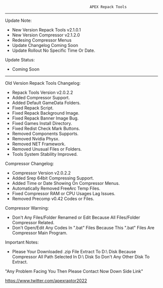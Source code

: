                                            APEX Repack Tools
********************************************************************************************
Update Note:
- New Version Repack Tools v2.1.0.1
- New Version Compressor v2.1.2.0
- Redesing Compressor Menus
- Update Changelog Coming Soon
- Update Rollout No Specific Time Or Date.

Update Status:
- Coming Soon
********************************************************************************************

Old Version Repack Tools Changelog:

- Repack Tools Version v2.0.2.2
- Added Compressor Support.
- Added Default GameData Folders.
- Fixed Repack Script.
- Fixed Repack Background Image.
- Fixed Repack Banner Image Bug.
- Fixed Games Install Directory.
- Fixed Redist Check Mark Buttons.
- Removed Components Supports.
- Removed Nvidia Physx.
- Removed NET Framework.
- Removed Unusual Files or Folders.
- Tools System Stability Improved.

Compressor Changelog:

- Compressor Version v2.0.2.2
- Added Srep 64bit Compressing Support.
- Added Time or Date Showing On Compressor Menus.
- Automatically Removed FreeArc Temp Files.
- Fixed Compressor RAM or CPU Usages Lag Issues.
- Removed Precomp v0.42 Codes or Files.

Compressor Warning:

- Don't Any Files/Folder Renamed or Edit Because All Files/Folder Compressor Related.
- Don't Open/Edit Any Codes In ".bat" Files Because This ".bat" Files Are Compressor Main Program.

Important Notes:
- Please Your Downloaded .zip File Extract To D:\ Disk Because Compressor All Path Selected In D:\ Disk So Don't Any Other Disk To Extract.

"Any Problem Facing You Then Please Contact Now Down Side Link"

https://www.twitter.com/apexraptor2022
